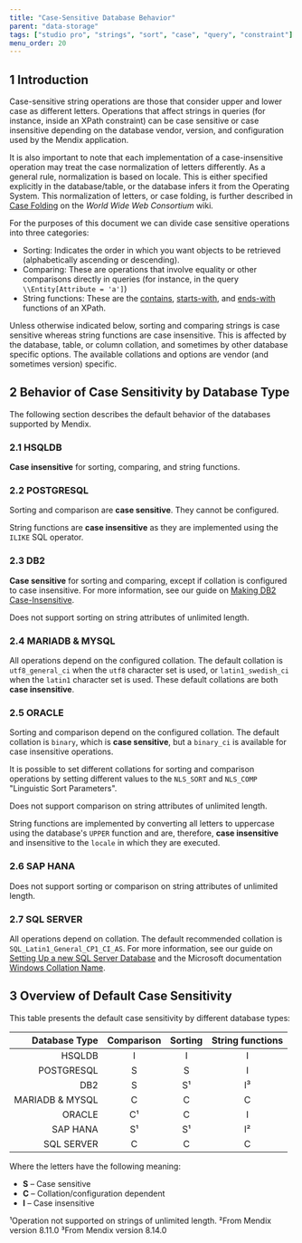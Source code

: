 ```yaml
---
title: "Case-Sensitive Database Behavior"
parent: "data-storage"
tags: ["studio pro", "strings", "sort", "case", "query", "constraint"]
menu_order: 20
---
```


## 1 Introduction

Case-sensitive string operations are those that consider upper and lower case as different letters.
Operations that affect strings in queries (for instance, inside an XPath constraint) can be case sensitive or case insensitive depending on the database vendor, version, and configuration used by the Mendix application.

It is also important to note that each implementation of a case-insensitive operation may treat the case normalization of letters differently.
As a general rule, normalization is based on locale. This is either specified explicitly in the database/table, or the database infers it from the Operating System.
This normalization of letters, or case folding, is further described in [Case Folding](https://www.w3.org/International/wiki/Case_folding) on the *World Wide Web Consortium* wiki.

For the purposes of this document we can divide case sensitive operations into three categories:

* Sorting: Indicates the order in which you want objects to be retrieved (alphabetically ascending or descending).
* Comparing: These are operations that involve equality or other comparisons directly in queries (for instance, in the query `\\Entity[Attribute = 'a']`)
* String functions: These are the [contains](xpath-contains), [starts-with](xpath-starts-with), and [ends-with](xpath-ends-with) functions of an XPath.

Unless otherwise indicated below, sorting and comparing strings is case sensitive whereas string functions are case insensitive.
This is affected by the database, table, or column collation, and sometimes by other database specific options.
The available collations and options are vendor (and sometimes version) specific.

## 2 Behavior of Case Sensitivity by Database Type

The following section describes the default behavior of the databases supported by Mendix.

### 2.1 HSQLDB

**Case insensitive** for sorting, comparing, and string functions.

### 2.2 POSTGRESQL

Sorting and comparison are **case sensitive**. They cannot be configured.

String functions are **case insensitive** as they are implemented using the `ILIKE` SQL operator.

### 2.3 DB2

**Case sensitive** for sorting and comparing, except if collation is configured to case insensitive.
For more information, see our guide on [Making DB2 Case-Insensitive](db2#4-making-db2-case-insensitive).

Does not support sorting on string attributes of unlimited length.

### 2.4 MARIADB & MYSQL

All operations depend on the configured collation.
The default collation is `utf8_general_ci` when the `utf8` character set is used, or `latin1_swedish_ci` when the `latin1` character set is used.
These default collations are both **case insensitive**.

### 2.5 ORACLE

Sorting and comparison depend on the configured collation.
The default collation is `binary`, which is **case sensitive**, but a `binary_ci` is available for case insensitive operations.

It is possible to set different collations for sorting and comparison operations by setting different values to the `NLS_SORT` and `NLS_COMP` "Linguistic Sort Parameters".

Does not support comparison on string attributes of unlimited length.

String functions are implemented by converting all letters to uppercase using the database's `UPPER` function and are, therefore, **case insensitive** and insensitive to the `locale` in which they are executed.

### 2.6 SAP HANA

Does not support sorting or comparison on string attributes of unlimited length.

### 2.7 SQL SERVER

All operations depend on collation.
The default recommended collation is `SQL_Latin1_General_CP1_CI_AS`.
For more information, see our guide on [Setting Up a new SQL Server Database](/developerportal/deploy/setting-up-a-new-sql-server-database) and the Microsoft documentation [Windows Collation Name](https://docs.microsoft.com/en-us/sql/t-sql/statements/windows-collation-name-transact-sql).

## 3 Overview of Default Case Sensitivity

This table presents the default case sensitivity by different database types:

| **Database Type** | **Comparison** | **Sorting** | **String functions** |
|------------------:|:--------------:|:-----------:|:--------------------:|
| HSQLDB            | I              | I           | I                    |
| POSTGRESQL        | S              | S           | I                    |
| DB2               | S              | S¹          | I³                    |
| MARIADB & MYSQL   | C              | C           | C                    |
| ORACLE            | C¹             | C           | I                    |
| SAP HANA          | S¹             | S¹          | I²                    |
| SQL SERVER        | C              | C           | C                    |

Where the letters have the following meaning:

* **S** – Case sensitive
* **C** – Collation/configuration dependent
* **I** – Case insensitive

¹Operation not supported on strings of unlimited length.
²From Mendix version 8.11.0
³From Mendix version 8.14.0